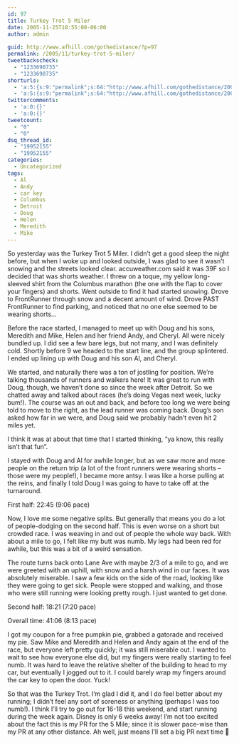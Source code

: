 ```yaml
---
id: 97
title: Turkey Trot 5 Miler
date: 2005-11-25T10:55:00-06:00
author: admin
  
guid: http://www.afhill.com/gothedistance/?p=97
permalink: /2005/11/turkey-trot-5-miler/
tweetbackscheck:
  - "1233690735"
  - "1233690735"
shorturls:
  - 'a:5:{s:9:"permalink";s:64:"http://www.afhill.com/gothedistance/2005/11/turkey-trot-5-miler/";s:7:"tinyurl";s:25:"http://tinyurl.com/bnmjl4";s:4:"isgd";s:17:"http://is.gd/igiF";s:5:"bitly";s:17:"http://bit.ly/yBK";s:4:"trim";s:17:"http://tr.im/eej1";}'
  - 'a:5:{s:9:"permalink";s:64:"http://www.afhill.com/gothedistance/2005/11/turkey-trot-5-miler/";s:7:"tinyurl";s:25:"http://tinyurl.com/bnmjl4";s:4:"isgd";s:17:"http://is.gd/igiF";s:5:"bitly";s:17:"http://bit.ly/yBK";s:4:"trim";s:17:"http://tr.im/eej1";}'
twittercomments:
  - 'a:0:{}'
  - 'a:0:{}'
tweetcount:
  - "0"
  - "0"
dsq_thread_id:
  - "19952155"
  - "19952155"
categories:
  - Uncategorized
tags:
  - Al
  - Andy
  - car key
  - Columbus
  - Detroit
  - Doug
  - Helen
  - Meredith
  - Mike
---
```

So yesterday was the Turkey Trot 5 Miler. I didn&#8217;t get a good sleep the night before, but when I woke up and looked outside, I was glad to see it wasn&#8217;t snowing and the streets looked clear. accuweather.com said it was 39F so I decided that was shorts weather. I threw on a toque, my yellow long-sleeved shirt from the Columbus marathon (the one with the flap to cover your fingers) and shorts. Went outside to find it had started snowing. Drove to FrontRunner through snow and a decent amount of wind. Drove PAST FrontRunner to find parking, and noticed that no one else seemed to be wearing shorts&#8230;

Before the race started, I managed to meet up with Doug and his sons, Meredith and Mike, Helen and her friend Andy, and Cheryl. All were nicely bundled up. I did see a few bare legs, but not many, and I was definitely cold. Shortly before 9 we headed to the start line, and the group splintered. I ended up lining up with Doug and his son Al, and Cheryl. 

We started, and naturally there was a ton of jostling for position. We&#8217;re talking thousands of runners and walkers here! It was great to run with Doug, though, we haven&#8217;t done so since the week after Detroit. So we chatted away and talked about races (he&#8217;s doing Vegas next week, lucky bum!). The course was an out and back, and before too long we were being told to move to the right, as the lead runner was coming back. Doug&#8217;s son asked how far in we were, and Doug said we probably hadn&#8217;t even hit 2 miles yet. 

I think it was at about that time that I started thinking, &#8220;ya know, this really isn&#8217;t that fun&#8221;.

I stayed with Doug and Al for awhile longer, but as we saw more and more people on the return trip (a lot of the front runners were wearing shorts &#8211; those were my people!), I became more antsy. I was like a horse pulling at the reins, and finally I told Doug I was going to have to take off at the turnaround. 

First half: 22:45 (9:06 pace)

Now, I love me some negative splits. But generally that means you do a lot of people-dodging on the second half. This is even worse on a short but crowded race. I was weaving in and out of people the whole way back. With about a mile to go, I felt like my butt was numb. My legs had been red for awhile, but this was a bit of a weird sensation. 

The route turns back onto Lane Ave with maybe 2/3 of a mile to go, and we were greeted with an uphill, with snow and a harsh wind in our faces. It was absolutely miserable. I saw a few kids on the side of the road, looking like they were going to get sick. People were stopped and walking, and those who were still running were looking pretty rough. I just wanted to get done.

Second half: 18:21 (7:20 pace)

Overall time: 41:06 (8:13 pace)

I got my coupon for a free pumpkin pie, grabbed a gatorade and received my pie. Saw Mike and Meredith and Helen and Andy again at the end of the race, but everyone left pretty quickly; it was still miserable out. I wanted to wait to see how everyone else did, but my fingers were really starting to feel numb. It was hard to leave the relative shelter of the building to head to my car, but eventually I jogged out to it. I could barely wrap my fingers around the car key to open the door. Yuck!

So that was the Turkey Trot. I&#8217;m glad I did it, and I do feel better about my running; I didn&#8217;t feel any sort of soreness or anything (perhaps I was too numb!). I think I&#8217;ll try to go out for 16-18 this weekend, and start running during the week again. Disney is only 6 weeks away! I&#8217;m not too excited about the fact this is my PR for the 5 Mile; since it is slower pace-wise than my PR at any other distance. Ah well, just means I&#8217;ll set a big PR next time 🙂